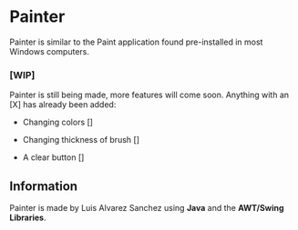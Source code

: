 # Painter
Painter is similar to the Paint application found pre-installed in most Windows computers.

### [WIP]
Painter is still being made, more features will come soon. Anything with an [X] has already been added:

- Changing colors   []

- Changing thickness of brush   []

- A clear button    []


## Information
Painter is made by Luis Alvarez Sanchez using **Java** and the **AWT/Swing Libraries**. 
